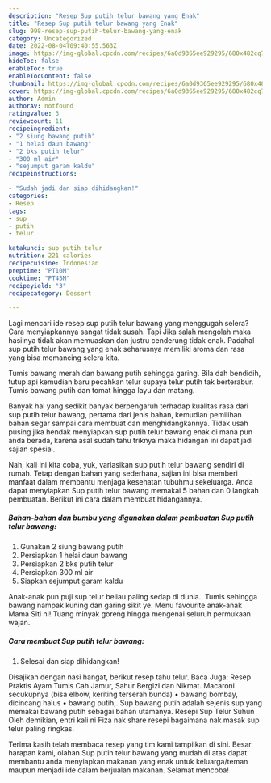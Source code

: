 ```yaml
---
description: "Resep Sup putih telur bawang yang Enak"
title: "Resep Sup putih telur bawang yang Enak"
slug: 998-resep-sup-putih-telur-bawang-yang-enak
category: Uncategorized
date: 2022-08-04T09:40:55.563Z
image: https://img-global.cpcdn.com/recipes/6a0d9365ee929295/680x482cq70/sup-putih-telur-bawang-foto-resep-utama.jpg
hideToc: false
enableToc: true
enableTocContent: false
thumbnail: https://img-global.cpcdn.com/recipes/6a0d9365ee929295/680x482cq70/sup-putih-telur-bawang-foto-resep-utama.jpg
cover: https://img-global.cpcdn.com/recipes/6a0d9365ee929295/680x482cq70/sup-putih-telur-bawang-foto-resep-utama.jpg
author: Admin
authorAv: notfound
ratingvalue: 3
reviewcount: 11
recipeingredient:
- "2 siung bawang putih"
- "1 helai daun bawang"
- "2 bks putih telur"
- "300 ml air"
- "sejumput garam kaldu"
recipeinstructions:

- "Sudah jadi dan siap dihidangkan!"
categories:
- Resep
tags:
- sup
- putih
- telur

katakunci: sup putih telur 
nutrition: 221 calories
recipecuisine: Indonesian
preptime: "PT10M"
cooktime: "PT45M"
recipeyield: "3"
recipecategory: Dessert

---
```



Lagi mencari ide resep sup putih telur bawang yang menggugah selera? Cara menyiapkannya sangat tidak susah. Tapi Jika salah mengolah maka hasilnya tidak akan memuaskan dan justru cenderung tidak enak. Padahal sup putih telur bawang yang enak seharusnya memiliki aroma dan rasa yang bisa memancing selera kita.


Tumis bawang merah dan bawang putih sehingga garing. Bila dah bendidih, tutup api kemudian baru pecahkan telur supaya telur putih tak berterabur. Tumis bawang putih dan tomat hingga layu dan matang.

Banyak hal yang sedikit banyak berpengaruh terhadap kualitas rasa dari sup putih telur bawang, pertama dari jenis bahan, kemudian pemilihan bahan segar sampai cara membuat dan menghidangkannya. Tidak usah pusing jika hendak menyiapkan sup putih telur bawang enak di mana pun anda berada, karena asal sudah tahu triknya maka hidangan ini dapat jadi sajian spesial.


Nah, kali ini kita coba, yuk, variasikan sup putih telur bawang sendiri di rumah. Tetap dengan bahan yang sederhana, sajian ini bisa memberi manfaat dalam membantu menjaga kesehatan tubuhmu sekeluarga. Anda dapat menyiapkan Sup putih telur bawang memakai 5 bahan dan 0 langkah pembuatan. Berikut ini cara dalam membuat hidangannya.

<!--inarticleads1-->

##### Bahan-bahan dan bumbu yang digunakan dalam pembuatan Sup putih telur bawang:

1. Gunakan 2 siung bawang putih
1. Persiapkan 1 helai daun bawang
1. Persiapkan 2 bks putih telur
1. Persiapkan 300 ml air
1. Siapkan sejumput garam kaldu


Anak-anak pun puji sup telur beliau paling sedap di dunia.. Tumis sehingga bawang nampak kuning dan garing sikit ye. Menu favourite anak-anak Mama Siti ni! Tuang minyak goreng hingga mengenai seluruh permukaan wajan. 

<!--inarticleads2-->

##### Cara membuat Sup putih telur bawang:


1. Selesai dan siap dihidangkan!

Disajikan dengan nasi hangat, berikut resep tahu telur. Baca Juga: Resep Praktis Ayam Tumis Cah Jamur, Sahur Bergizi dan Nikmat. Macaroni secukupnya (bisa elbow, keriting terserah bunda) • bawang bombay, dicincang halus • bawang putih,. Sup bawang putih adalah sejenis sup yang memakai bawang putih sebagai bahan utamanya. Resepi Sup Telur Suhun Oleh demikian, entri kali ni Fiza nak share resepi bagaimana nak masak sup telur paling ringkas. 

Terima kasih telah membaca resep yang tim kami tampilkan di sini. Besar harapan kami, olahan Sup putih telur bawang yang mudah di atas dapat membantu anda menyiapkan makanan yang enak untuk keluarga/teman maupun menjadi ide dalam berjualan makanan. Selamat mencoba!
